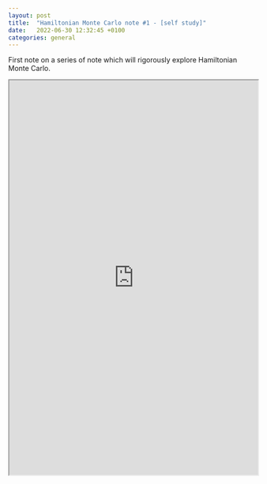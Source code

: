 ```yaml
---
layout: post
title:  "Hamiltonian Monte Carlo note #1 - [self study]"
date:   2022-06-30 12:32:45 +0100
categories: general
---
```

First note on a series of note which will rigorously explore Hamiltonian Monte Carlo.

<iframe src="https://drive.google.com/file/d/1qJQ-m8NGETT-AUJLinx8be5DVHt6NcqQ/preview" width="100%" height="800" scrollbar=0 view=Fit></iframe>
